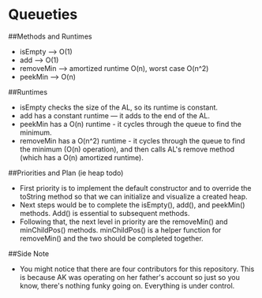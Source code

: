 # Queueties
##Methods and Runtimes
- isEmpty --> O(1)
- add --> O(1)
- removeMin --> amortized runtime O(n), worst case O(n^2)
- peekMin --> O(n)

##Runtimes
- isEmpty checks the size of the AL, so its runtime is constant.
- add has a constant runtime — it adds to the end of the AL.
- peekMin has a O(n) runtime - it cycles through the queue to find the minimum.
- removeMin has a O(n^2) runtime - it cycles through the queue to find the minimum (O(n) operation), and then calls AL's remove method (which has a O(n) amortized runtime).

##Priorities and Plan (ie heap todo)
- First priority is to implement the default constructor and to override the toString method so that we can initialize and visualize a created heap.
- Next steps would be to complete the isEmpty(), add(), and peekMin() methods. Add() is essential to subsequent methods.
- Following that, the next level in priority are the removeMin() and minChildPos() methods. minChildPos() is a helper function for removeMin() and the two should be completed together. 


##Side Note 
- You might notice that there are four contributors for this repository. This is because AK was operating on her father's account so just so you know, there's nothing funky going on. Everything is under control. 
